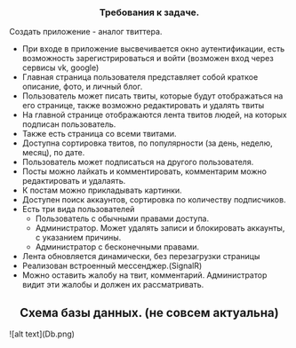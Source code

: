 <h3 align="center">Требования к задаче.</h3>
Создать приложение - аналог твиттера.
<ul>
<li>При входе в приложение высвечивается окно аутентификации, есть возможность зарегистрироваться и войти (возможен вход через сервисы vk, google)</li>
<li>Главная страница пользователя представляет собой краткое описание, фото, и личный блог.</li>
<li>Пользователь может писать твиты, которые будут отображаться на его странице, также возможно редактировать и удалять твиты</li>
<li>На главной странице отображаются лента твитов людей, на которых подписан пользователь.</li>
<li>Также есть страница со всеми твитами.</li>
<li>Доступна сортировка твитов, по популярности (за день, неделю, месяц), по дате.</li>
<li>Пользователь может подписаться на другого пользователя.</li>
<li>Посты можно лайкать и комментировать, комментарим можно редактировать и удалаять.</li>
<li>К постам можно прикладывать картинки.</li>
<li>Доступен поиск аккаунтов, сортировка по количеству подписчиков.</li>
<li>
Есть три вида пользователей
<ul>
<li>Пользователь с обычными правами доступа.</li>
<li>Администратор. Может удалять записи и блокировать аккаунты, с указанием причины.</li>
<li>Администратор с бесконечными правами.</li>
</ul>
<li>Лента обновляется динамически, без перезагрузки страницы</li>
<li>Реализован встроенный мессенджер.(SignalR)</li>
<li>Можно оставить жалобу на твит, комментарий. Администратор видит эти жалобы и должен их рассматривать.</li>
</ul>


<h2 align="center">Схема базы данных. (не совсем актуальна)</h3>
![alt text](Db.png)
